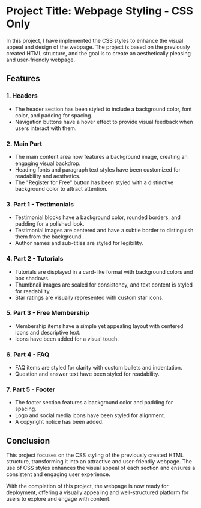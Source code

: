 # Project Title: Webpage Styling - CSS Only

In this project, I have implemented the CSS styles to enhance the visual appeal and design of the webpage. The project is based on the previously created HTML structure, and the goal is to create an aesthetically pleasing and user-friendly webpage.

## Features

### 1. Headers

- The header section has been styled to include a background color, font color, and padding for spacing.
- Navigation buttons have a hover effect to provide visual feedback when users interact with them.

### 2. Main Part

- The main content area now features a background image, creating an engaging visual backdrop.
- Heading fonts and paragraph text styles have been customized for readability and aesthetics.
- The "Register for Free" button has been styled with a distinctive background color to attract attention.

### 3. Part 1 - Testimonials

- Testimonial blocks have a background color, rounded borders, and padding for a polished look.
- Testimonial images are centered and have a subtle border to distinguish them from the background.
- Author names and sub-titles are styled for legibility.

### 4. Part 2 - Tutorials

- Tutorials are displayed in a card-like format with background colors and box shadows.
- Thumbnail images are scaled for consistency, and text content is styled for readability.
- Star ratings are visually represented with custom star icons.

### 5. Part 3 - Free Membership

- Membership items have a simple yet appealing layout with centered icons and descriptive text.
- Icons have been added for a visual touch.

### 6. Part 4 - FAQ

- FAQ items are styled for clarity with custom bullets and indentation.
- Question and answer text have been styled for readability.

### 7. Part 5 - Footer

- The footer section features a background color and padding for spacing.
- Logo and social media icons have been styled for alignment.
- A copyright notice has been added.

## Conclusion

This project focuses on the CSS styling of the previously created HTML structure, transforming it into an attractive and user-friendly webpage. The use of CSS styles enhances the visual appeal of each section and ensures a consistent and engaging user experience.

With the completion of this project, the webpage is now ready for deployment, offering a visually appealing and well-structured platform for users to explore and engage with content.
